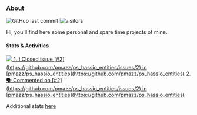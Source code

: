 ### About

![GitHub last commit](https://img.shields.io/github/last-commit/pmazz/pmazz?label=last%20updated)
![visitors](https://visitor-badge.glitch.me/badge?page_id=pmazz.pmazz)

Hi, you'll find here some personal and spare time projects of mine.

#### Stats & Activities

<a href="#">
<img align="top" src="https://github-readme-stats.vercel.app/api?username=pmazz&hide_title=true&show_icons=true&count_private=true&hide_rank=true&include_all_commits=true" />
</a>
<a href="#">
<!--START_SECTION:activity-->
1. ❗️ Closed issue [#2](https://github.com/pmazz/ps_hassio_entities/issues/2) in [pmazz/ps_hassio_entities](https://github.com/pmazz/ps_hassio_entities)
2. 🗣 Commented on [#2](https://github.com/pmazz/ps_hassio_entities/issues/2) in [pmazz/ps_hassio_entities](https://github.com/pmazz/ps_hassio_entities)
<!--END_SECTION:activity-->
</a>

Additional stats [here](https://profile-summary-for-github.com/user/pmazz)

<!--
[![Linkedin Badge](https://img.shields.io/badge/-LinkedIn-0e76a8?logo=Linkedin&logoColor=white)](https://linkedin.com/in/mazzini)

**pmazz/pmazz** is a ✨ _special_ ✨ repository because its `README.md` (this file) appears on your GitHub profile.

<details>
<summary>:zap: Recent GitHub Activity</summary>
Here are some ideas to get you started:

- 🔭 I’m currently working on ...
- 💬 Ask me about ...
- 📫 How to reach me: ...
</details>
-->

